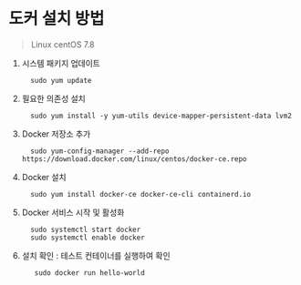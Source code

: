 # 도커 설치 방법
> Linux centOS 7.8

1. 시스템 패키지 업데이트
   ```
     sudo yum update
   ```
2. 필요한 의존성 설치
   ```
     sudo yum install -y yum-utils device-mapper-persistent-data lvm2
   ```
3. Docker 저장소 추가
   ```
     sudo yum-config-manager --add-repo https://download.docker.com/linux/centos/docker-ce.repo
   ```
4. Docker 설치
   ```
     sudo yum install docker-ce docker-ce-cli containerd.io
   ```
5. Docker 서비스 시작 및 활성화
   ```
     sudo systemctl start docker
     sudo systemctl enable docker
   ```
6. 설치 확인 : 테스트 컨테이너를 실행하여 확인
   ```
      sudo docker run hello-world
   ```
